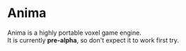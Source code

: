 # Anima

Anima is a highly portable voxel game engine.<br>
It is currently **pre-alpha**, so don't expect it to work first try.